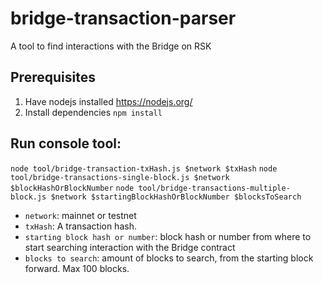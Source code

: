 # bridge-transaction-parser
A tool to find interactions with the Bridge on RSK

## Prerequisites
1. Have nodejs installed https://nodejs.org/
2. Install dependencies `npm install`

## Run console tool:
`node tool/bridge-transaction-txHash.js $network $txHash`
`node tool/bridge-transactions-single-block.js $network $blockHashOrBlockNumber`
`node tool/bridge-transactions-multiple-block.js $network $startingBlockHashOrBlockNumber $blocksToSearch`

- `network`: mainnet or testnet
- `txHash`: A transaction hash.
- `starting block hash or number`: block hash or number from where to start searching interaction with the Bridge contract
- `blocks to search`: amount of blocks to search, from the starting block forward. Max 100 blocks.
